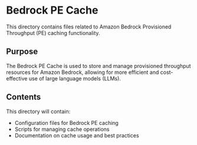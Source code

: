 # Bedrock PE Cache

This directory contains files related to Amazon Bedrock Provisioned Throughput (PE) caching functionality.

## Purpose

The Bedrock PE Cache is used to store and manage provisioned throughput resources for Amazon Bedrock, allowing for more efficient and cost-effective use of large language models (LLMs).

## Contents

This directory will contain:

- Configuration files for Bedrock PE caching
- Scripts for managing cache operations
- Documentation on cache usage and best practices
